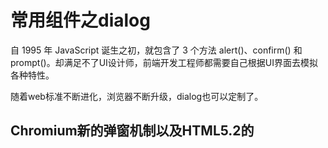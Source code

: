# 常用组件之dialog

自 1995 年 JavaScript 诞生之初，就包含了 3 个方法 alert()、confirm() 和 prompt()。却满足不了UI设计师，前端开发工程师都需要自己根据UI界面去模拟各种特性。

随着web标准不断进化，浏览器不断升级，dialog也可以定制了。

## Chromium新的弹窗机制以及HTML5.2的<dialog>元素
  
<dialog> 作为 HTML 5.2 的元素，目前除了 Chrome 和 Opara 以外，其它浏览器均未支持。但是 Google 提供了一个[dialog-polyfill](https://github.com/GoogleChrome/dialog-polyfill)。
  
和使用html其他标签一样使用<dialog>
  
  ```
    <dialog>这是一个dialog</dialog>
  ```
  
  不过你压根看不出什么，没有任何效果，是对的，是没有任何效果，因为没有调用它。

怎么调用，一般我们自己去写dialog，会有2个必须有的方法，一个是open打开dialog，一个是close关闭dialog。
不过不好意思<dialog>提供是show()和showModal()和close()。
  
  ```
  <dialog>
        <p>这是一个dialog</p>
        <button id="close">关闭</button>
    </dialog>

    <button id="show">打开</button>
    <script>
        var dialog = document.querySelector('dialog');

        document.querySelector('#show').onclick = function() {
            // dialog.show();     // 无backdrop
            dialog.showModal();   // 有backdrop
        };

        document.querySelector('#close').onclick = function() {
            dialog.close();
        };
    </script>
  ```
  
  不写任何样式，很丑很原生。
  
  谷歌浏览器默认dialog样式
  
  ```
  dialog {
      display: block;
      position: absolute;
      left: 0px;
      right: 0px;
      width: -webkit-fit-content;
      height: -webkit-fit-content;
      color: black;
      margin: auto;
      border-width: initial;
      border-style: solid;
      border-color: initial;
      border-image: initial;
      padding: 1em;
      background: white;
  }
  ```
  
  你可能一定要问show()和showModal()有什么区别，它们的区别在于有没有backdrop遮罩层。
   谷歌浏览器默认dialog::backdrop样式
    
  ```
  dialog::backdrop {
      position: fixed;
      top: 0px;
      right: 0px;
      bottom: 0px;
      left: 0px;
      background: rgba(0, 0, 0, 0.1);
  }
  ```
  
  backdrop是dialog的伪元素，可以通过使用 CSS 的伪元素 ::backdrop 去修改定制。
  
  整体来说<dialog>还是比较简单易用，比我们用javascript 使用 <div> 来模拟弹窗，容易的多，随着浏览器不断升级，这也将是标准。
  相比 <div> 而言，<dialog> 更大强大，也更加符合规范。
  
  ## 写组件需要些什么
  
  1. 配置参数
  2. 通用模板
  3. 通用行为
  4. 通用样式
  5. 自定义事件
  6. 与其他组件交互
  
  依照惯例，写东西之前一定要先分析一下。

 ## 分析dialog
 1. 需要有一个dialog承载容器。
 2. dialog是插入body里
 3. 需要有遮罩层backdrop
 4. 需要至少2个方法，一个open和close。
 5. 配置参数来达到个性化需求。
 
 
 
 
